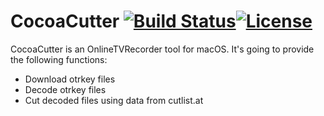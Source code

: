 # CocoaCutter [![Build Status](https://travis-ci.org/thbonk/CocoaCutter.svg?branch=master)](https://travis-ci.org/thbonk/CocoaCutter)[![License](https://img.shields.io/badge/License-Apache%202.0-blue.svg)](https://opensource.org/licenses/Apache-2.0)

CocoaCutter is an OnlineTVRecorder tool for macOS. It's going to provide the following functions:
* Download otrkey files
* Decode otrkey files
* Cut decoded files using data from cutlist.at

